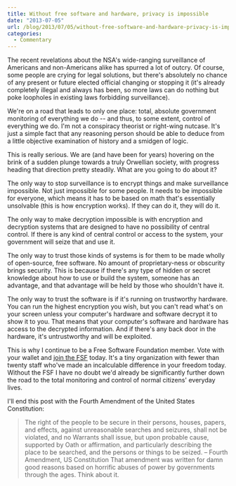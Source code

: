 ```yaml
---
title: Without free software and hardware, privacy is impossible
date: "2013-07-05"
url: /blog/2013/07/05/without-free-software-and-hardware-privacy-is-impossible/
categories:
  - Commentary
---
```

The recent revelations about the NSA's wide-ranging surveillance of Americans and non-Americans alike has spurred a lot of outcry. Of course, some people are crying for legal solutions, but there's absolutely no chance of any present or future elected official changing or stopping it (it's already completely illegal and always has been, so more laws can do nothing but poke loopholes in existing laws forbidding surveillance).

We're on a road that leads to only one place: total, absolute government monitoring of everything we do -- and thus, to some extent, control of everything we do. I'm not a conspiracy theorist or right-wing nutcase. It's just a simple fact that any reasoning person should be able to deduce from a little objective examination of history and a smidgen of logic.

This is really serious. We are (and have been for years) hovering on the brink of a sudden plunge towards a truly Orwellian society, with progress heading that direction pretty steadily. What are you going to do about it?

The only way to stop surveillance is to encrypt things and make surveillance impossible. Not just impossible for some people. It needs to be impossible for everyone, which means it has to be based on math that's essentially unsolvable (this is how encryption works). If they can do it, they will do it.

The only way to make decryption impossible is with encryption and decryption systems that are designed to have no possibility of central control. If there is any kind of central control or access to the system, your government will seize that and use it.

The only way to trust those kinds of systems is for them to be made wholly of open-source, free software. No amount of proprietary-ness or obscurity brings security. This is because if there's any type of hidden or secret knowledge about how to use or build the system, someone has an advantage, and that advantage will be held by those who shouldn't have it.

The only way to trust the software is if it's running on trustworthy hardware. You can run the highest encryption you wish, but you can't read what's on your screen unless your computer's hardware and software decrypt it to show it to you. That means that your computer's software and hardware has access to the decrypted information. And if there's any back door in the hardware, it's untrustworthy and will be exploited.

This is why I continue to be a Free Software Foundation member. Vote with your wallet and [join the FSF](http://www.fsf.org/) today. It's a tiny organization with fewer than twenty staff who've made an incalculable difference in your freedom today. Without the FSF I have no doubt we'd already be significantly further down the road to the total monitoring and control of normal citizens' everyday lives.

I'll end this post with the Fourth Amendment of the United States Constitution:

> The right of the people to be secure in their persons, houses, papers, and effects, against unreasonable searches and seizures, shall not be violated, and no Warrants shall issue, but upon probable cause, supported by Oath or affirmation, and particularly describing the place to be searched, and the persons or things to be seized. &#8211; Fourth Amendment, US Constitution
That amendment was written for damn good reasons based on horrific abuses of power by governments through the ages. Think about it.


